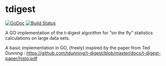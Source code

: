 # tdigest

[![GoDoc](https://godoc.org/github.com/xavier268/tdigest?status.svg)](https://godoc.org/github.com/xavier268/tdigest)  [![Build Status](https://travis-ci.com/xavier268/tdigest.svg?branch=master)](https://travis-ci.com/xavier268/tdigest)

A GO implementation of the t-digest algorithm for "on the fly" statistics calculations on large data sets.

A basic implementation in GO, (freely) inspired by the paper from Ted Dunning : <https://github.com/tdunning/t-digest/blob/master/docs/t-digest-paper/histo.pdf>
